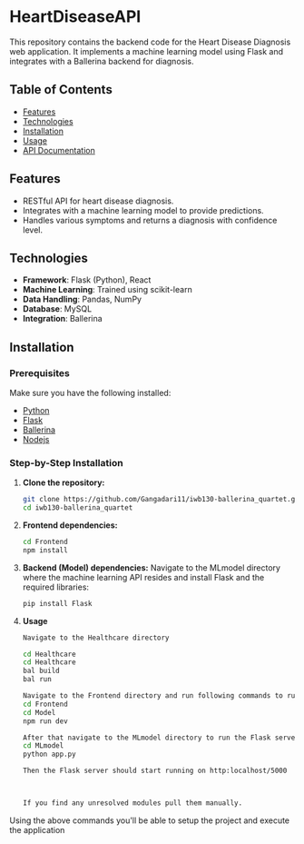 # HeartDiseaseAPI


This repository contains the backend code for the Heart Disease Diagnosis web application. It implements a machine learning model using Flask and integrates with a Ballerina backend for diagnosis.

## Table of Contents

- [Features](#features)
- [Technologies](#technologies)
- [Installation](#installation)
- [Usage](#usage)
- [API Documentation](#api-documentation)


## Features

- RESTful API for heart disease diagnosis.
- Integrates with a machine learning model to provide predictions.
- Handles various symptoms and returns a diagnosis with confidence level.

## Technologies

- **Framework**: Flask (Python), React
- **Machine Learning**: Trained using scikit-learn
- **Data Handling**: Pandas, NumPy
- **Database**: MySQL
- **Integration**: Ballerina

## Installation

### Prerequisites

Make sure you have the following installed:

- [Python](https://www.python.org/)
- [Flask](https://flask.palletsprojects.com/en/2.0.x/)
- [Ballerina](https://ballerina.io/)
- [Nodejs](https://nodejs.org/en/download/prebuilt-installer/current)

### Step-by-Step Installation

1. **Clone the repository:**
   ```bash
   git clone https://github.com/Gangadari11/iwb130-ballerina_quartet.git
   cd iwb130-ballerina_quartet

2. **Frontend dependencies:**
    
    ```bash
    cd Frontend
    npm install
3. **Backend (Model) dependencies:**
   Navigate to the MLmodel directory where the machine learning API resides and install Flask and the required libraries:
   ```bash
   pip install Flask

4. **Usage**
   ```bash
   Navigate to the Healthcare directory

   cd Healthcare
   cd Healthcare
   bal build
   bal run
   
   Navigate to the Frontend directory and run following commands to run the React app
   cd Frontend
   cd Model
   npm run dev

   After that navigate to the MLmodel directory to run the Flask server
   cd MLmodel
   python app.py

   Then the Flask server should start running on http:localhost/5000

   

   If you find any unresolved modules pull them manually.

Using the above commands you'll be able to setup the project and execute the application


      

   


   


